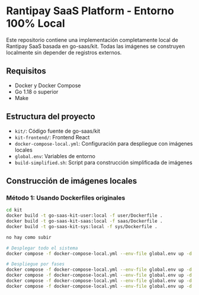 # Rantipay SaaS Platform - Entorno 100% Local

Este repositorio contiene una implementación completamente local de Rantipay SaaS basada en go-saas/kit. Todas las imágenes se construyen localmente sin depender de registros externos.

## Requisitos

- Docker y Docker Compose
- Go 1.18 o superior
- Make

## Estructura del proyecto

- `kit/`: Código fuente de go-saas/kit
- `kit-frontend/`: Frontend React
- `docker-compose-local.yml`: Configuración para despliegue con imágenes locales
- `global.env`: Variables de entorno
- `build-simplified.sh`: Script para construcción simplificada de imágenes

## Construcción de imágenes locales

### Método 1: Usando Dockerfiles originales
```bash
cd kit
docker build -t go-saas-kit-user:local -f user/Dockerfile .
docker build -t go-saas-kit-saas:local -f saas/Dockerfile .
docker build -t go-saas-kit-sys:local -f sys/Dockerfile .

no hay como subir

# Desplegar todo el sistema
docker compose -f docker-compose-local.yml --env-file global.env up -d

# Despliegue por fases
docker compose -f docker-compose-local.yml --env-file global.env up -d etcd mysqld redis
docker compose -f docker-compose-local.yml --env-file global.env up -d kafka kafka-ui
docker compose -f docker-compose-local.yml --env-file global.env up -d user saas sys
docker compose -f docker-compose-local.yml --env-file global.env up -d apisix apisix-dashboard web